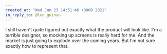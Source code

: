 ```yaml
---
created_at: "Wed Jun 23 14:51:46 +0000 2021"
in_reply_to: @leo_guinan
---
```


I still haven't quite figured out exactly what the product will look like. I'm a terrible designer, so mocking up screens is really hard for me. And the market is just going to explode over the coming years. But I'm not sure exactly how to represent that.